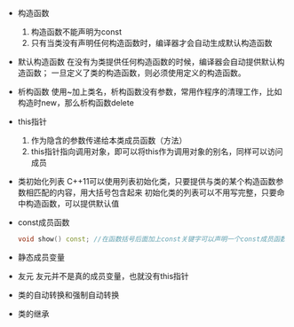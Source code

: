 * 构造函数
  1. 构造函数不能声明为const
  2. 只有当类没有声明任何构造函数时，编译器才会自动生成默认构造函数
  
* 默认构造函数
  在没有为类提供任何构造函数的时候，编译器会自动提供默认构造函数；
  一旦定义了类的构造函数，则必须使用定义的构造函数。

* 析构函数
  使用~加上类名，析构函数没有参数，常用作程序的清理工作，比如构造时new，那么析构函数delete

* this指针

  1. 作为隐含的参数传递给本类成员函数（方法）
  2. this指针指向调用对象，即可以将this作为调用对象的别名，同样可以访问成员

* 类初始化列表
  C++11可以使用列表初始化类，只要提供与类的某个构造函数参数相匹配的内容，用大括号包含起来
  初始化类的列表可以不用写完整，只要命中构造函数，可以提供默认值

* const成员函数

  ```c++
  void show() const; //在函数括号后面加上const关键字可以声明一个const成员函数 —— 保证不会修改调用对象
  ```

* 静态成员变量

* 友元
  友元并不是真的成员变量，也就没有this指针

* 类的自动转换和强制自动转换

* 类的继承

